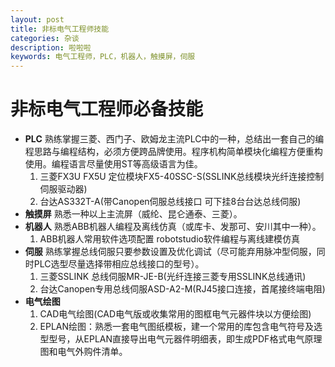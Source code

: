 ```yaml
---
layout: post
title: 非标电气工程师技能
categories: 杂谈
description: 啦啦啦
keywords: 电气工程师，PLC，机器人，触摸屏，伺服
---
```

# 非标电气工程师必备技能  

- **PLC**   熟练掌握三菱、西门子、欧姆龙主流PLC中的一种，总结出一套自己的编程思路与编程结构，必须方便跨品牌使用。程序机构简单模块化编程方便重构使用。编程语言尽量使用ST等高级语言为佳。
  1. 三菱FX3U FX5U 定位模块FX5-40SSC-S(SSLINK总线模块光纤连接控制伺服驱动器)
  2. 台达AS332T-A(带Canopen伺服总线接口 可下挂8台台达总线伺服)
- **触摸屏**   熟悉一种以上主流屏（威纶、昆仑通泰、三菱）。  
- **机器人**   熟悉ABB机器人编程及离线仿真（或库卡、发那可、安川其中一种）。
  1. ABB机器人常用软件选项配置 robotstudio软件编程与离线建模仿真
- **伺服**  熟练掌握总线伺服只要参数设置及优化调试（尽可能弃用脉冲型伺服，同时PLC选型尽量选择带相应总线接口的型号）。
  1. 三菱SSLINK 总线伺服MR-JE-B(光纤连接三菱专用SSLINK总线通讯)
  2. 台达Canopen专用总线伺服ASD-A2-M(RJ45接口连接，首尾接终端电阻)
- **电气绘图**
  1. CAD电气绘图(CAD电气版或收集常用的图框电气元器件块以方便绘图)
  2. EPLAN绘图：熟悉一套电气图纸模板，建一个常用的库包含电气符号及选型型号，从EPLAN直接导出电气元器件明细表，即生成PDF格式电气原理图和电气外购件清单。
